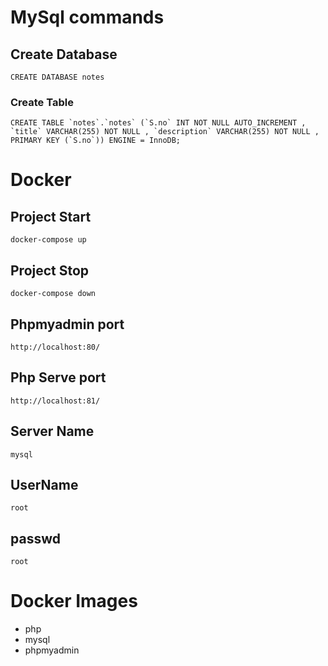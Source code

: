 # MySql commands

## Create Database

```
CREATE DATABASE notes
```

### Create Table

```
CREATE TABLE `notes`.`notes` (`S.no` INT NOT NULL AUTO_INCREMENT , `title` VARCHAR(255) NOT NULL , `description` VARCHAR(255) NOT NULL , PRIMARY KEY (`S.no`)) ENGINE = InnoDB;
``` 

# Docker

## Project Start

```
docker-compose up
```

## Project Stop

```
docker-compose down
```

## Phpmyadmin port

```
http://localhost:80/
```

## Php Serve port

```
http://localhost:81/
```

## Server Name

```
mysql
```

## UserName

```
root
```

## passwd

```
root
```

# Docker Images

- php
- mysql
- phpmyadmin
